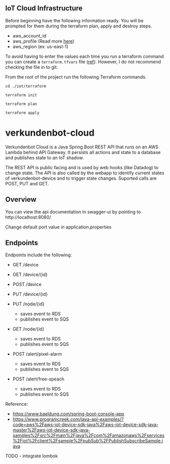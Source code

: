 ## IoT Cloud Infrastructure

Before beginning have the following information ready. You will be prompted for 
them during the terraform plan, apply and destroy steps.
 * aws_account_id
 * aws_profile (Read more [here](https://docs.aws.amazon.com/cli/latest/userguide/cli-configure-files.html))
 * aws_region (ex: us-east-1)

To avoid having to enter the values each time you run a terraform command you can 
create a ```terraform.tfvars``` file ([ref](https://www.virtualizationhowto.com/2022/05/terraform-prompt-for-variable-input-when-creating-a-virtual-machine/)). 
However, I do not recommend checking the file in to git.

From the root of the project run the following Terraform commands.
```
cd ./iot/terraform

terraform init

terraform plan

terraform apply
```





# verkundenbot-cloud

Verkundenbot Cloud is a Java Spring Boot REST API that runs on an 
AWS Lambda behind API Gateway. It persists all actions and state to a
database and publishes state to an IoT shadow.  

The REST API is public facing and is used by web hooks (like Datadog) to change state. 
The API is also called by the webapp to identify current states of verkundenbot-device 
and to trigger state changes. Suported calls are POST, PUT and GET.


## Overview  

You can view the api documentation in swagger-ui by pointing to  
http://localhost:8080/  

Change default port value in application.properties


## Endpoints

Endpoints include the following:
* GET /device
* GET /device/{id}
* POST /device
* PUT /device/{id}
* PUT /node/{id}
    * saves event to RDS
    * publishes event to SQS
* GET /node/{id}
    * saves event to RDS
    * publishes event to SQS



* POST /alert/pixel-alarm
    * saves event to RDS
    * publishes event to SQS
* POST /alert/free-speach
    * saves event to RDS
    * publishes event to SQS
  
    
    
Reference:
* https://www.baeldung.com/spring-boot-console-app
* https://www.programcreek.com/java-api-examples/?code=aws%2Faws-iot-device-sdk-java%2Faws-iot-device-sdk-java-master%2Faws-iot-device-sdk-java-samples%2Fsrc%2Fmain%2Fjava%2Fcom%2Famazonaws%2Fservices%2Fiot%2Fclient%2Fsample%2FpubSub%2FPublishSubscribeSample.java

TODO - integrate lombok